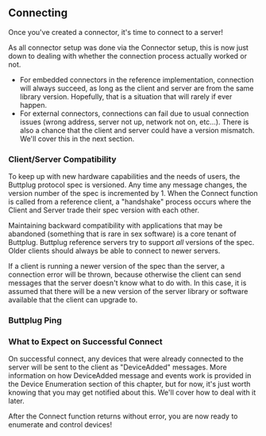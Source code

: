## Connecting

Once you've created a connector, it's time to connect to a server!

As all connector setup was done via the Connector setup, this is now just down to dealing with whether the connection process actually worked or not.

- For embedded connectors in the reference implementation, connection will always succeed, as long as the client and server are from the same library version. Hopefully, that is a situation that will rarely if ever happen.
- For external connectors, connections can fail due to usual connection issues (wrong address, server not up, network not on, etc...). There is also a chance that the client and server could have a version mismatch. We'll cover this in the next section.

### Client/Server Compatibility

To keep up with new hardware capabilities and the needs of users, the Buttplug protocol spec is versioned. Any time any message changes, the version number of the spec is incremented by 1. When the Connect function is called from a reference client, a "handshake" process occurs where the Client and Server trade their spec version with each other.

Maintaining backward compatibility with applications that may be abandoned (something that is rare in sex software) is a core tenant of Buttplug. Buttplug reference servers try to support *all* versions of the spec. Older clients should always be able to connect to newer servers. 

If a client is running a newer version of the spec than the server, a connection error will be thrown, because otherwise the client can send messages that the server doesn't know what to do with. In this case, it is assumed that there will be a new version of the server library or software available that the client can upgrade to.

### Buttplug Ping

### What to Expect on Successful Connect

On successful connect, any devices that were already connected to the server will be sent to the client as "DeviceAdded" messages. More information on how DeviceAdded message and events work is provided in the Device Enumeration section of this chapter, but for now, it's just worth knowing that you may get notified about this. We'll cover how to deal with it later.

After the Connect function returns without error, you are now ready to enumerate and control devices!
